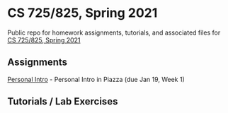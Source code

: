 # CS 725/825, Spring 2021

Public repo for homework assignments, tutorials, and associated files for [CS 725/825, Spring 2021](https://www.cs.odu.edu/~mweigle/CS725-S21)

## Assignments

[Personal Intro](personal-intro.md) - Personal Intro in Piazza (due Jan 19, Week 1) 

## Tutorials / Lab Exercises
